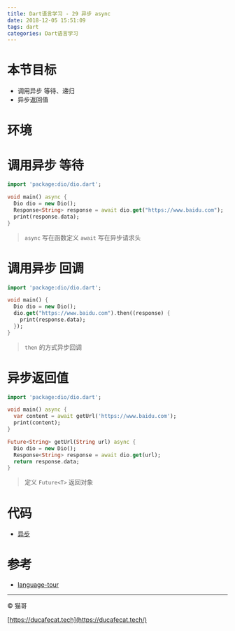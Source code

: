 ```yaml
---
title: Dart语言学习 - 29 异步 async
date: 2018-12-05 15:51:09
tags: dart
categories: Dart语言学习
---
```


# 本节目标

- 调用异步 等待、递归
- 异步返回值

# 环境

# 调用异步 等待

```dart
import 'package:dio/dio.dart';

void main() async {
  Dio dio = new Dio();
  Response<String> response = await dio.get("https://www.baidu.com");
  print(response.data);
}
```

> `async` 写在函数定义
> `await` 写在异步请求头

# 调用异步 回调

```dart
import 'package:dio/dio.dart';

void main() {
  Dio dio = new Dio();
  dio.get("https://www.baidu.com").then((response) {
    print(response.data);
  });
}
```

> `then` 的方式异步回调

# 异步返回值

```dart
import 'package:dio/dio.dart';

void main() async {
  var content = await getUrl('https://www.baidu.com');
  print(content);
}

Future<String> getUrl(String url) async {
  Dio dio = new Dio();
  Response<String> response = await dio.get(url);
  return response.data;
}
```

> 定义 `Future<T>` 返回对象

# 代码

- [异步](https://github.com/ducafecat/dart-learn/tree/master/29-%E5%BC%82%E6%AD%A5)

# 参考

- [language-tour](https://www.dartlang.org/guides/language/language-tour)

----

© 猫哥

[https://ducafecat.tech](https://ducafecat.tech/)
